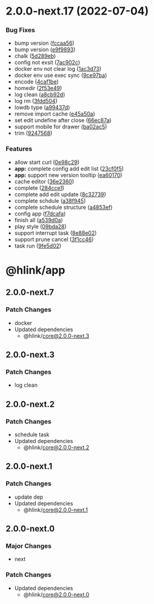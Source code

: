 # 2.0.0-next.17 (2022-07-04)

### Bug Fixes

- bump version ([fccaa56](https://github.com/likun7981/hlink/commit/fccaa5696adb895afe5c9db34f327d4f05aeecdb))
- bump version ([e9f9893](https://github.com/likun7981/hlink/commit/e9f9893217112a8dc43bc9b3b6e3f7d41578810d))
- chalk ([5d289eb](https://github.com/likun7981/hlink/commit/5d289eb74f19fb6503a092a8b02dffc2645ab499))
- config not exsit ([7ac902c](https://github.com/likun7981/hlink/commit/7ac902ca19eb81fd4db0fe93b59550fc601f704a))
- docker env not clear log ([1ac3d73](https://github.com/likun7981/hlink/commit/1ac3d73f19f1ba140ad3dfb8e01d7317fa971b5f))
- docker env use exec sync ([9ce97ba](https://github.com/likun7981/hlink/commit/9ce97baa9084f03382afbc1a99969aa63dd86321))
- encode ([4caf1be](https://github.com/likun7981/hlink/commit/4caf1be8c5f7c7194912c465950ec77d40abb574))
- homedir ([2f53e49](https://github.com/likun7981/hlink/commit/2f53e4932f2579cda9e261b229e11a66b72c54fd))
- log clean ([a8cb92d](https://github.com/likun7981/hlink/commit/a8cb92de4dfacbff86ebcd6ff3e5a68efafaa650))
- log rm ([3fdd504](https://github.com/likun7981/hlink/commit/3fdd504b51435af7b5fccdd15a129a2c6a340afa))
- lowdb type ([a99437d](https://github.com/likun7981/hlink/commit/a99437d40207d5db27ed269387b4d779844b0ac0))
- remove import cache ([e45a50a](https://github.com/likun7981/hlink/commit/e45a50a3c109c4d21259bc35db586b3f0c7d1d98))
- set edit undefine after close ([66ec87a](https://github.com/likun7981/hlink/commit/66ec87a21fcbc3e0c767dcb0d8b8fba487af1769))
- support mobile for drawer ([ba02ac5](https://github.com/likun7981/hlink/commit/ba02ac52764aa6e6a175122035032ff8a054f584))
- trim ([9247568](https://github.com/likun7981/hlink/commit/9247568bacffb86cff80057c7b852bd98ed3fc3a))

### Features

- allow start curl ([0e98c29](https://github.com/likun7981/hlink/commit/0e98c29ba8c1811a9002c1058081c3da46b2edb5))
- **app:** complete config add edit list ([23cf0f5](https://github.com/likun7981/hlink/commit/23cf0f561c467c40670e6ca319a0f8242adcc425))
- **app:** support new version tooltip ([ea60170](https://github.com/likun7981/hlink/commit/ea60170136f625d2fca3a237874f4539ee0dc6e6))
- cache editor ([36e2360](https://github.com/likun7981/hlink/commit/36e23602d2a622ce5e76c76b16d8eab4c42d9aa7))
- complete ([284cce1](https://github.com/likun7981/hlink/commit/284cce17c25112716e47ec99fa4b725bcaeaa0b5))
- complete add edit update ([8c32739](https://github.com/likun7981/hlink/commit/8c32739ebd109e7f60d483354dff7c1c0537a5d6))
- complete schdule ([a38f945](https://github.com/likun7981/hlink/commit/a38f9450906f052c77230e190a10dcef3354bff8))
- complete schedule structure ([a4853ef](https://github.com/likun7981/hlink/commit/a4853ef5789afba156b2abdc6dee49f8dd13dec3))
- config app ([f7dcafa](https://github.com/likun7981/hlink/commit/f7dcafa46c3aad3d9345ae3a096162eb3dd0bcf0))
- finish all ([a539d0a](https://github.com/likun7981/hlink/commit/a539d0a008c55362f40f5bfaedf1c4dd9dddcdfb))
- play style ([09bda28](https://github.com/likun7981/hlink/commit/09bda28ac44b4419292be47e1182a6625fdbd393))
- support interrupt task ([8e88e02](https://github.com/likun7981/hlink/commit/8e88e0207951fc1758a79c0e90f3059c56388f64))
- support prune cancel ([3f1cc46](https://github.com/likun7981/hlink/commit/3f1cc461f16758cf6325981691add6ce534b199b))
- task run ([9fe5d02](https://github.com/likun7981/hlink/commit/9fe5d02b3499ba12e579c2e2e31a46d20ac6ce52))

# @hlink/app

## 2.0.0-next.7

### Patch Changes

- docker
- Updated dependencies
  - @hlink/core@2.0.0-next.3

## 2.0.0-next.3

### Patch Changes

- log clean

## 2.0.0-next.2

### Patch Changes

- schedule task
- Updated dependencies
  - @hlink/core@2.0.0-next.2

## 2.0.0-next.1

### Patch Changes

- update dep
- Updated dependencies
  - @hlink/core@2.0.0-next.1

## 2.0.0-next.0

### Major Changes

- next

### Patch Changes

- Updated dependencies
  - @hlink/core@2.0.0-next.0
